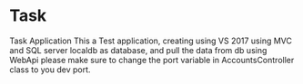 # Task
Task Application
This a Test application, creating using VS 2017 using MVC and SQL server localdb as database, and pull the data from db using WebApi
please make sure to change the port variable in AccountsController class to you dev port.
